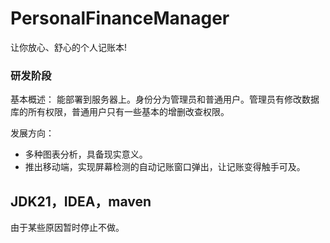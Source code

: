 # PersonalFinanceManager
让你放心、舒心的个人记账本!

### 研发阶段
基本概述：
能部署到服务器上。身份分为管理员和普通用户。管理员有修改数据库的所有权限，普通用户只有一些基本的增删改查权限。

发展方向：
- 多种图表分析，具备现实意义。
- 推出移动端，实现屏幕检测的自动记账窗口弹出，让记账变得触手可及。

JDK21，IDEA，maven
---
由于某些原因暂时停止不做。

